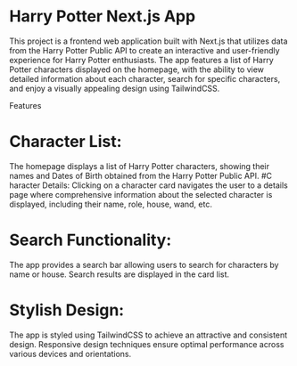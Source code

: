 
# Harry Potter Next.js App
This project is a frontend web application built with Next.js that utilizes data from the Harry Potter Public API to create an interactive and user-friendly experience for Harry Potter enthusiasts. The app features a list of Harry Potter characters displayed on the homepage, with the ability to view detailed information about each character, search for specific characters, and enjoy a visually appealing design using TailwindCSS.

Features
# Character List: 
The homepage displays a list of Harry Potter characters, showing their names and Dates of Birth obtained from the Harry Potter Public API.
#C haracter Details:
Clicking on a character card navigates the user to a details page where comprehensive information about the selected character is displayed, including their name, role, house, wand, etc.
# Search Functionality:
The app provides a search bar allowing users to search for characters by name or house. Search results are displayed in the card list.
# Stylish Design:
The app is styled using TailwindCSS to achieve an attractive and consistent design. Responsive design techniques ensure optimal performance across various devices and orientations.
